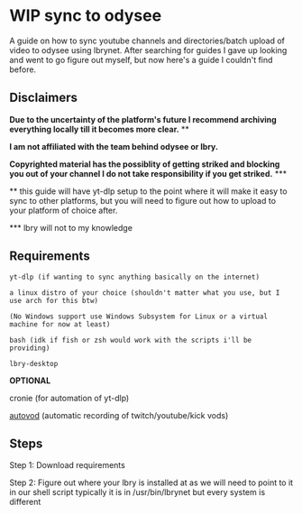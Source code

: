 # WIP sync to odysee

A guide on how to sync youtube channels and directories/batch upload of video to odysee using lbrynet. 
After searching for guides I gave up looking and went to go figure out myself, but now here's a guide I couldn't find before.

## Disclaimers 

**Due to the uncertainty of the platform's future I recommend archiving everything locally till it becomes more clear.**  **

**I am not affiliated with the team behind odysee or lbry.** 

**Copyrighted material has the possiblity of getting striked and blocking you out of your channel I do not take responsibility if you get striked.** ***

** this guide will have yt-dlp setup to the point where it will make it easy to sync to other platforms, but you will need to figure out how to upload to your platform of choice after. 

*** lbry will not to my knowledge 

## Requirements
```
yt-dlp (if wanting to sync anything basically on the internet)

a linux distro of your choice (shouldn't matter what you use, but I use arch for this btw)

(No Windows support use Windows Subsystem for Linux or a virtual machine for now at least) 

bash (idk if fish or zsh would work with the scripts i'll be providing)

lbry-desktop
```
**OPTIONAL**

cronie (for automation of yt-dlp)

[autovod](https://github.com/jenslys/autovod/) (automatic recording of twitch/youtube/kick vods) 

## Steps

Step 1: Download requirements 

Step 2: Figure out where your lbry is installed at as we will need to point to it in our shell script typically it is in /usr/bin/lbrynet but every system is different
